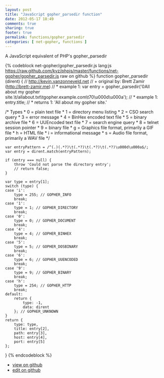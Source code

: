 ```yaml
---
layout: post
title: "JavaScript gopher_parsedir function"
date: 2012-05-17 18:49
comments: true
sharing: true
footer: true
permalink: functions/gopher_parsedir
categories: [ net-gopher, functions ]
---
```

A JavaScript equivalent of PHP's gopher_parsedir
<!-- more -->
{% codeblock net-gopher/gopher_parsedir.js lang:js https://raw.github.com/kvz/phpjs/master/functions/net-gopher/gopher_parsedir.js raw on github %}
function gopher_parsedir (dirent) {
    // http://kevin.vanzonneveld.net
    // +   original by: Brett Zamir (http://brett-zamir.me)
    // *     example 1: var entry = gopher_parsedir('0All about my gopher site.\t/allabout.txt\tgopher.example.com\t70\u000d\u000a');
    // *     example 1: entry.title;
    // *     returns 1: 'All about my gopher site.'

/* Types
    * 0 = plain text file
    * 1 = directory menu listing
    * 2 = CSO search query
    * 3 = error message
    * 4 = BinHex encoded text file
    * 5 = binary archive file
    * 6 = UUEncoded text file
    * 7 = search engine query
    * 8 = telnet session pointer
    * 9 = binary file
    * g = Graphics file format, primarily a GIF file
    * h = HTML file
    * i = informational message
    * s = Audio file format, primarily a WAV file
    */

    var entryPattern = /^(.)(.*?)\t(.*?)\t(.*?)\t(.*?)\u000d\u000a$/;
    var entry = dirent.match(entryPattern);

    if (entry === null) {
        throw 'Could not parse the directory entry';
        // return false;
    }

    var type = entry[1];
    switch (type) {
    case 'i':
        type = 255; // GOPHER_INFO
        break;
    case '1':
        type = 1; // GOPHER_DIRECTORY
        break;
    case '0':
        type = 0; // GOPHER_DOCUMENT
        break;
    case '4':
        type = 4; // GOPHER_BINHEX
        break;
    case '5':
        type = 5; // GOPHER_DOSBINARY
        break;
    case '6':
        type = 6; // GOPHER_UUENCODED
        break;
    case '9':
        type = 9; // GOPHER_BINARY
        break;
    case 'h':
        type = 254; // GOPHER_HTTP
        break;
    default:
        return {
            type: -1,
            data: dirent
        }; // GOPHER_UNKNOWN
    }
    return {
        type: type,
        title: entry[2],
        path: entry[3],
        host: entry[4],
        port: entry[5]
    };
}
{% endcodeblock %}
<ul>
 <li><a href="https://github.com/kvz/phpjs/blob/master/functions/net-gopher/gopher_parsedir.js">view on github</a></li>
 <li><a href="https://github.com/kvz/phpjs/edit/master/functions/net-gopher/gopher_parsedir.js">edit on github</a></li>
</ul>

